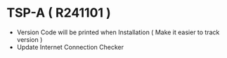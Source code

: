 # TSP-A ( R241101 )
- Version Code will be printed when Installation ( Make it easier to track version )
- Update Internet Connection Checker
